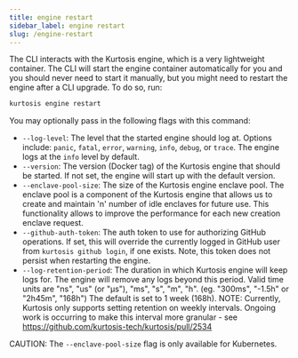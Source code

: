 ```yaml
---
title: engine restart
sidebar_label: engine restart
slug: /engine-restart
---
```


The CLI interacts with the Kurtosis engine, which is a very lightweight container. The CLI will start the engine container automatically for you and you should never need to start it manually, but you might need to restart the engine after a CLI upgrade. To do so, run:

```bash
kurtosis engine restart
```

You may optionally pass in the following flags with this command:
* `--log-level`: The level that the started engine should log at. Options include: `panic`, `fatal`, `error`, `warning`, `info`, `debug`, or `trace`. The engine logs at the `info` level by default.
* `--version`: The version (Docker tag) of the Kurtosis engine that should be started. If not set, the engine will start up with the default version.
* `--enclave-pool-size`: The size of the Kurtosis engine enclave pool. The enclave pool is a component of the Kurtosis engine that allows us to create and maintain 'n' number of idle enclaves for future use. This functionality allows to improve the performance for each new creation enclave request.
* `--github-auth-token`: The auth token to use for authorizing GitHub operations. If set, this will override the currently logged in GitHub user from `kurtosis github login`, if one exists. Note, this token does not persist when restarting the engine.
* `--log-retention-period`: The duration in which Kurtosis engine will keep logs for. The engine will remove any logs beyond this period. Valid time units are "ns", "us" (or "µs"), "ms", "s", "m", "h". (eg. "300ms", "-1.5h" or "2h45m", "168h") The default is set to 1 week (168h). NOTE: Currently, Kurtosis only supports setting retention on weekly intervals. Ongoing work is occurring to make this interval more granular - see https://github.com/kurtosis-tech/kurtosis/pull/2534

CAUTION: The `--enclave-pool-size` flag is only available for Kubernetes.